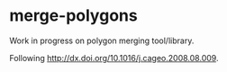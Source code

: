 # merge-polygons

Work in progress on polygon merging tool/library.

Following http://dx.doi.org/10.1016/j.cageo.2008.08.009.
